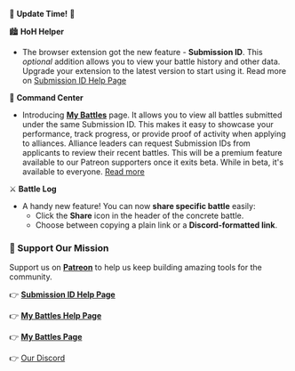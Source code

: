📢 **Update Time!** 🚀

🏙️ **HoH Helper**

- The browser extension got the new feature - **Submission ID**. This *optional* addition allows you to view your battle
  history and other data. Upgrade your extension to the latest version to start using it. Read more
  on [Submission ID Help Page](https://forgeofgames.com/help/submission-id)

🧭 **Command Center**

- Introducing **[My Battles](https://forgeofgames.com/command-center/my-battles)** page. It allows you to view all
  battles submitted under the same Submission ID. This makes
  it easy to showcase your performance, track progress, or provide proof of activity when applying to alliances.
  Alliance leaders can request Submission IDs from applicants to review their recent battles. This will be a premium
  feature available to our Patreon supporters once it exits beta. While in beta, it's available to
  everyone. [Read more](https://forgeofgames.com/help/my-battles)

⚔️ **Battle Log**

- A handy new feature! You can now **share specific battle** easily:
    - Click the **Share** icon in the header of the concrete battle.
    - Choose between copying a plain link or a **Discord-formatted link**.

### 💝 Support Our Mission

Support us on **[Patreon](https://patreon.com/forgeofgames)** to help us keep building amazing tools for the community.

👉 **[Submission ID Help Page](https://forgeofgames.com/help/submission-id)**

👉 **[My Battles Help Page](https://forgeofgames.com/help/my-battles)**

👉 **[My Battles Page](https://forgeofgames.com/command-center/my-battles)** 

👉 [Our Discord](https://discord.gg/4vFeeh7CZn)
